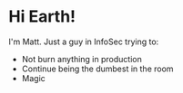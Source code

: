 # Hi Earth!


I'm Matt. Just a guy in InfoSec trying to:
  - Not burn anything in production
  - Continue being the dumbest in the room
  - Magic
